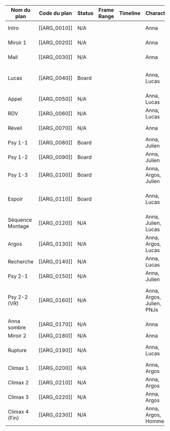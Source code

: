 | Nom du plan      | Code du plan | Status | Frame Range | Timeline | Character                 | Props                                    | Set                                                   | Time |
| ---------------- | ------------ | ------ | ----------- | -------- | ------------------------- | ---------------------------------------- | ----------------------------------------------------- | ---- |
| Intro            | [[ARG_0010]] | N/A    |             |          | Anna                      | Téléphone Portable                       | Chambre                                               | Jour |
| Miroir 1         | [[ARG_0020]] | N/A    |             |          | Anna                      | Téléphone Portable                       | Salle de Bain                                         | Jour |
| Mail             | [[ARG_0030]] | N/A    |             |          | Anna                      | Ordinateur Portable                      | Chambre                                               | Jour |
| Lucas            | [[ARG_0040]] | Board  |             |          | Anna, Lucas               | Sac à Dos, Téléphone Portable, Écouteurs | Salon                                                 | Jour |
| Appel            | [[ARG_0050]] | N/A    |             |          | Anna, Lucas               |                                          | Chambre                                               | Nuit |
| RDV              | [[ARG_0060]] | N/A    |             |          | Anna, Lucas               | Téléphone Portable                       | Chambre                                               | Nuit |
| Réveil           | [[ARG_0070]] | N/A    |             |          | Anna                      | Pantalon, T-Shirt                        | Chambre                                               | Jour |
| Psy 1-1          | [[ARG_0080]] | Board  |             |          | Anna, Julien              | Tasse de Café                            | Cuisine                                               | Jour |
| Psy 1-2          | [[ARG_0090]] | Board  |             |          | Anna, Julien              |                                          | Salon                                                 | Jour |
| Psy 1-3          | [[ARG_0100]] | Board  |             |          | Anna, Argos, Julien       |                                          | Salon                                                 | Jour |
| Espoir           | [[ARG_0110]] | Board  |             |          | Anna, Lucas               | Assiettes, Couverts, Morceau de viande   | Cuisine                                               | Nuit |
| Séquence Montage | [[ARG_0120]] | N/A    |             |          | Anna, Julien, Lucas       | Téléphone Portable                       |                                                       |      |
| Argos            | [[ARG_0130]] | N/A    |             |          | Anna, Argos, Lucas        | Sacs Poubelles                           | Chambre, Cuisine, Extérieur                           | Nuit |
| Recherche        | [[ARG_0140]] | N/A    |             |          | Anna, Lucas               | Téléphone Portable                       | Chambre                                               | Nuit |
| Psy 2-1          | [[ARG_0150]] | N/A    |             |          | Anna, Julien              | Téléphone Portable                       | Salon                                                 | Jour |
| Psy 2-2 (VR)     | [[ARG_0160]] | N/A    |             |          | Anna, Argos, Julien, PNJs | Casque VR                                | Boulangerie (VR), Salon, Supermarché (VR), Ville (VR) | Jour |
| Anna sombre      | [[ARG_0170]] | N/A    |             |          | Anna                      | Téléphone Portable                       | Chambre                                               |      |
| Miroir 2         | [[ARG_0180]] | N/A    |             |          | Anna                      |                                          | Salle de Bain                                         | Jour |
| Rupture          | [[ARG_0190]] | N/A    |             |          | Anna, Lucas               | Téléphone Portable, Écouteurs            | Chambre                                               | Nuit |
| Climax 1         | [[ARG_0200]] | N/A    |             |          | Anna, Argos               | Téléphone Portable                       | Salon                                                 | Nuit |
| Climax 2         | [[ARG_0210]] | N/A    |             |          | Anna, Argos               | Téléphone Portable                       | Chambre                                               | Nuit |
| Climax 3         | [[ARG_0220]] | N/A    |             |          | Anna, Argos               | Téléphone Portable                       | Extérieur                                             | Nuit |
| Climax 4 (Fin)   | [[ARG_0230]] | N/A    |             |          | Anna, Argos, Homme        | Voiture                                  | Chambre, Extérieur                                    | Jour |
